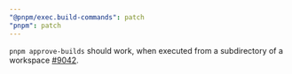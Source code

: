 ```yaml
---
"@pnpm/exec.build-commands": patch
"pnpm": patch
---
```


`pnpm approve-builds` should work, when executed from a subdirectory of a workspace [#9042](https://github.com/pnpm/pnpm/issues/9042).
